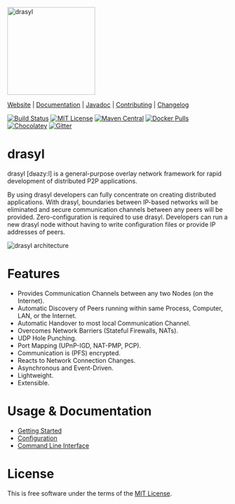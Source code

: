 [<img src="https://docs.drasyl.org/master/assets/img/logo.svg" alt="drasyl" width="200"/>](https://drasyl.org)

[Website](https://drasyl.org) |
[Documentation](https://docs.drasyl.org) |
[Javadoc](https://api.drasyl.org) |
[Contributing](CONTRIBUTING.md) |
[Changelog](CHANGELOG.md)

[![Build Status](https://git.informatik.uni-hamburg.de/sane-public/drasyl/badges/master/pipeline.svg)](https://git.informatik.uni-hamburg.de/sane-public/drasyl/-/pipelines)
[![MIT License](https://img.shields.io/badge/license-MIT-blue)](https://opensource.org/licenses/MIT)
[![Maven Central](https://img.shields.io/maven-central/v/org.drasyl/drasyl-core.svg)](https://mvnrepository.com/artifact/org.drasyl/drasyl-core)
[![Docker Pulls](https://img.shields.io/docker/pulls/drasyl/drasyl)](https://hub.docker.com/r/drasyl/drasyl)
[![Chocolatey](https://img.shields.io/chocolatey/v/drasyl)](https://chocolatey.org/packages/drasyl)
[![Gitter](https://badges.gitter.im/drasyl-overlay/drasyl.svg)](https://gitter.im/drasyl-overlay/drasyl)

# drasyl

drasyl [dʁazy:l] is a general-purpose overlay network framework for rapid development of distributed
P2P applications.

By using drasyl developers can fully concentrate on creating distributed applications. With drasyl,
boundaries between IP-based networks will be eliminated and secure communication channels between
any peers will be provided. Zero-configuration is required to use drasyl. Developers can run a new
drasyl node without having to write configuration files or provide IP addresses of peers.

![drasyl architecture](https://docs.drasyl.org/master/assets/img/drasyl-architecture.png)

# Features

* Provides Communication Channels between any two Nodes (on the Internet).
* Automatic Discovery of Peers running within same Process, Computer, LAN, or the Internet.
* Automatic Handover to most local Communication Channel.
* Overcomes Network Barriers (Stateful Firewalls, NATs).
* UDP Hole Punching.
* Port Mapping (UPnP-IGD, NAT-PMP, PCP).
* Communication is (PFS) encrypted.
* Reacts to Network Connection Changes.
* Asynchronous and Event-Driven.
* Lightweight.
* Extensible.

# Usage & Documentation

* [Getting Started](https://docs.drasyl.org/getting-started/)
* [Configuration](https://docs.drasyl.org/configuration/)
* [Command Line Interface](https://docs.drasyl.org/cli/)

# License

This is free software under the terms of the [MIT License](LICENSE).

